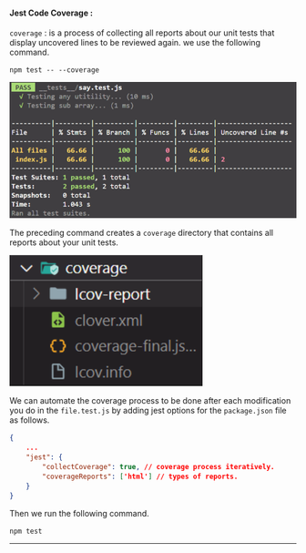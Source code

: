 #### Jest Code Coverage :

`coverage` : is a process of collecting all reports about our unit tests that display uncovered lines to be reviewed again. we use the following command.

```shell
npm test -- --coverage
```

![alt text](../imgs/image9.png)

The preceding command creates a `coverage` directory that contains all reports about your unit tests.

![alt text](../imgs/image10.png)

We can automate the coverage process to be done after each modification you do in the `file.test.js` by adding jest options for the `package.json` file as follows.

```json
{
	...
	"jest": {
		"collectCoverage": true, // coverage process iteratively.
		"coverageReports": ['html'] // types of reports.
	}
}
```

Then we run the following command.

```shell
npm test
```

---